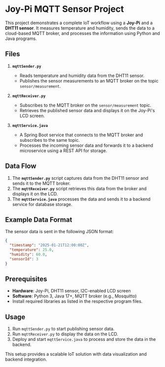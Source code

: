 # Joy-Pi MQTT Sensor Project

This project demonstrates a complete IoT workflow using a **Joy-Pi** and a **DHT11 sensor**. It measures temperature and humidity, sends the data to a cloud-based MQTT broker, and processes the information using Python and Java programs.

## Files

1. **`mqttSender.py`**  
   - Reads temperature and humidity data from the DHT11 sensor.  
   - Publishes the sensor measurements to an MQTT broker on the topic `sensor/measurement`.  

2. **`mqttReceiver.py`**  
   - Subscribes to the MQTT broker on the `sensor/measurement` topic.  
   - Retrieves the published sensor data and displays it on the Joy-Pi's LCD screen.  

3. **`mqttService.java`**  
   - A Spring Boot service that connects to the MQTT broker and subscribes to the same topic.  
   - Processes the incoming sensor data and forwards it to a backend microservice using a REST API for storage.

## Data Flow

1. The **`mqttSender.py`** script captures data from the DHT11 sensor and sends it to the MQTT broker.  
2. The **`mqttReceiver.py`** script retrieves this data from the broker and displays it on the LCD.  
3. The **`mqttService.java`** processes the data and sends it to a backend service for database storage.

## Example Data Format

The sensor data is sent in the following JSON format:
```json
{
  "timestamp": "2025-01-21T12:00:00Z",
  "temperature": 25.0,
  "humidity": 60.0,
  "sensorId": 3
}
```

## Prerequisites

- **Hardware**: Joy-Pi, DHT11 sensor, I2C-enabled LCD screen  
- **Software**: Python 3, Java 17+, MQTT broker (e.g., Mosquitto)  
- Install required libraries as listed in the respective program files.

## Usage

1. Run `mqttSender.py` to start publishing sensor data.  
2. Run `mqttReceiver.py` to display the data on the LCD.  
3. Deploy and start `mqttService.java` to process and store the data in the backend.

This setup provides a scalable IoT solution with data visualization and backend integration.
